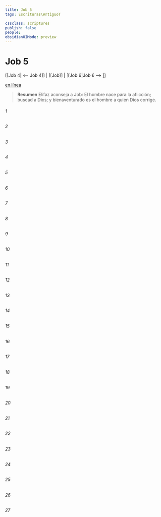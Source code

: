 ```yaml
---
title: Job 5
tags: Escrituras\AntiguoT

cssclass: scriptures
publish: false
people:
obsidianUIMode: preview
---
```


# Job 5
[[Job 4| <-- Job 4]] | [[Job]] | [[Job 6|Job 6 --> ]]

[en línea](https://churchofjesuschrist.org/study/scriptures/ot/job/5?lang=spa)

> __Resumen__
Elifaz aconseja a Job: El hombre nace para la aflicción; buscad a Dios; y bienaventurado es el hombre a quien Dios corrige.

###### 1 


###### 2 


###### 3 


###### 4 


###### 5 


###### 6 


###### 7 


###### 8 


###### 9 


###### 10 


###### 11 


###### 12 


###### 13 


###### 14 


###### 15 


###### 16 


###### 17 


###### 18 


###### 19 


###### 20 


###### 21 


###### 22 


###### 23 


###### 24 


###### 25 


###### 26 


###### 27 


